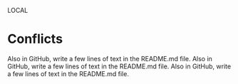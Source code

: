 LOCAL

# Conflicts

Also in GitHub, write a few lines of text in the README.md file.
Also in GitHub, write a few lines of text in the README.md file.
Also in GitHub, write a few lines of text in the README.md file.

